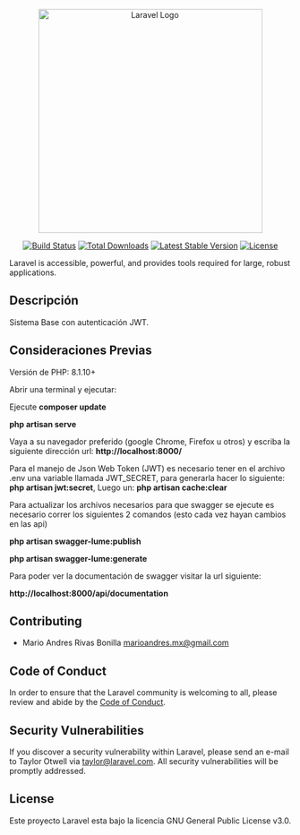 <p align="center"><a href="https://laravel.com" target="_blank"><img src="https://raw.githubusercontent.com/laravel/art/master/logo-lockup/5%20SVG/2%20CMYK/1%20Full%20Color/laravel-logolockup-cmyk-red.svg" width="400" alt="Laravel Logo"></a></p>

<p align="center">
<a href="https://github.com/laravel/framework/actions"><img src="https://github.com/laravel/framework/workflows/tests/badge.svg" alt="Build Status"></a>
<a href="https://packagist.org/packages/laravel/framework"><img src="https://img.shields.io/packagist/dt/laravel/framework" alt="Total Downloads"></a>
<a href="https://packagist.org/packages/laravel/framework"><img src="https://img.shields.io/packagist/v/laravel/framework" alt="Latest Stable Version"></a>
<a href="https://packagist.org/packages/laravel/framework"><img src="https://img.shields.io/packagist/l/laravel/framework" alt="License"></a>
</p>


Laravel is accessible, powerful, and provides tools required for large, robust applications.

## Descripción
Sistema Base con autenticación JWT.

## Consideraciones Previas

Versión de PHP: 8.1.10+

Abrir una terminal y ejecutar:

Ejecute **composer update**

**php artisan serve** 

Vaya a su navegador preferido (google Chrome, Firefox u otros) y escriba la siguiente dirección url:
**http://localhost:8000/**

Para el manejo de Json Web Token (JWT) es necesario tener en el archivo .env una variable llamada JWT_SECRET, para generarla hacer lo siguiente:
**php artisan jwt:secret**, 
Luego un:
**php artisan cache:clear**

Para actualizar los archivos necesarios para que swagger se ejecute es necesario correr los siguientes 2 comandos (esto cada vez hayan cambios en las api)

**php artisan swagger-lume:publish**

**php artisan swagger-lume:generate**

Para poder ver la documentación de swagger visitar la url siguiente:

**http://localhost:8000/api/documentation**


## Contributing

* Mario Andres Rivas Bonilla <marioandres.mx@gmail.com>

## Code of Conduct

In order to ensure that the Laravel community is welcoming to all, please review and abide by the [Code of Conduct](https://laravel.com/docs/contributions#code-of-conduct).

## Security Vulnerabilities

If you discover a security vulnerability within Laravel, please send an e-mail to Taylor Otwell via [taylor@laravel.com](mailto:taylor@laravel.com). All security vulnerabilities will be promptly addressed.

## License

Este proyecto Laravel esta bajo la licencia GNU General Public License v3.0.

